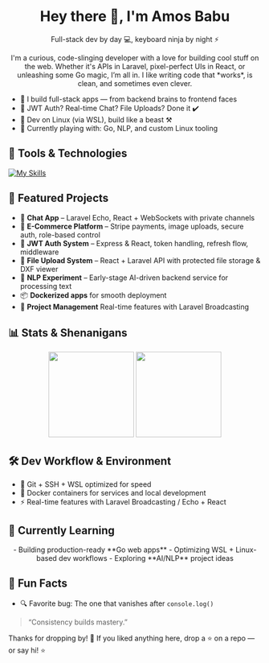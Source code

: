 
<!-- COMMENT
**amos-babu/amos-babu** is a ✨ _special_ ✨ repository because its `README.md` (this file) appears on your GitHub profile.

Here are some ideas to get you started:

- 🔭 I’m currently working on ...
- 🌱 I’m currently learning ...
- 👯 I’m looking to collaborate on ...
- 🤔 I’m looking for help with ...
- 💬 Ask me about ...
- 📫 How to reach me: ...
- 😄 Pronouns: ...
- ⚡ Fun fact: ...
-->

<h1 align="center">Hey there 👋, I'm Amos Babu</h1>
<p align="center">Full-stack dev by day 💻, keyboard ninja by night ⚡</p>

<p align="center">
   I'm a curious, code-slinging developer with a love for building cool stuff on the web. Whether it's APIs in Laravel, pixel-perfect UIs in React, or unleashing some Go magic, I’m all in. I like writing code that *works*, is clean, and sometimes even clever.
</p>

- 🚀 I build full-stack apps — from backend brains to frontend faces
- 🔐 JWT Auth? Real-time Chat? File Uploads? Done it ✔️
- 🐧 Dev on Linux (via WSL), build like a beast ⚒️
- 🧪 Currently playing with: Go, NLP, and custom Linux tooling

## 🔧 Tools & Technologies
[![My Skills](https://skillicons.dev/icons?i=js,nodejs,docker,laravel,mongodb,nginx,git,postgres,react,remix,ts,vite,go,python,mysql,tailwindcss&perline=10)](https://skillicons.dev)

## 📂 Featured Projects

- 🧩 **Chat App** – Laravel Echo, React + WebSockets with private channels
- 🛒 **E-Commerce Platform** – Stripe payments, image uploads, secure auth, role-based control
- 🔐 **JWT Auth System** – Express & React, token handling, refresh flow, middleware
- 📁 **File Upload System** – React + Laravel API with protected file storage & DXF viewer
- 🧠 **NLP Experiment** – Early-stage AI-driven backend service for processing text
- 📦 **Dockerized apps** for smooth deployment
- 🔄 **Project Management** Real-time features with Laravel Broadcasting 

## 📊 Stats & Shenanigans

<p align="center">
  <img src="https://github-readme-stats.vercel.app/api?username=amos-babu&show_icons=true&theme=radical" height="170" />
  <img src="https://github-readme-streak-stats.herokuapp.com/?user=amos-babu&theme=radical" height="170" />
</p>

## 🛠️ Dev Workflow & Environment

- 🧩 Git + SSH + WSL optimized for speed
- 🐳 Docker containers for services and local development
- ⚡ Real-time features with Laravel Broadcasting / Echo + React

## 🌱 Currently Learning

<p align="center">
   - Building production-ready **Go web apps**
   - Optimizing WSL + Linux-based dev workflows
   - Exploring **AI/NLP** project ideas
</p>

## 🧠 Fun Facts

- 🔍 Favorite bug: The one that vanishes after `console.log()`

> “Consistency builds mastery.”


<p align="left">Thanks for dropping by! 🌟 If you liked anything here, drop a ⭐ on a repo — or say hi!
 ⭐</p>
